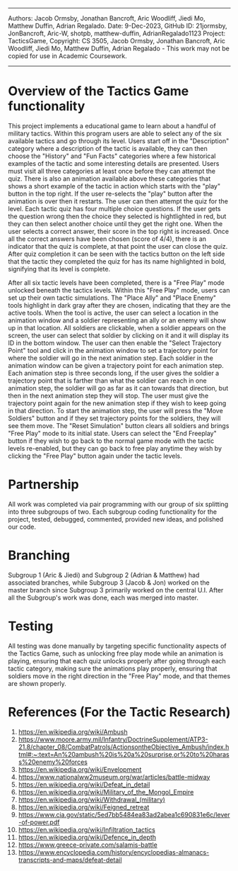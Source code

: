 **************************************************************************************************************************
Authors:     Jacob Ormsby, Jonathan Bancroft, Aric Woodliff, Jiedi Mo, Matthew Duffin, Adrian Regalado.
Date:       9-Dec-2023,
GitHub ID:  21jormsby, JonBancroft, Aric-W, shotpb, matthew-duffin, AdrianRegalado1123
Project:    TacticsGame,
Copyright:  CS 3505, Jacob Ormsby, Jonathan Bancroft, Aric Woodliff, Jiedi Mo, Matthew Duffin, Adrian Regalado - This work may not be copied for use in Academic Coursework.
**************************************************************************************************************************

# Overview of the Tactics Game functionality

This project implements a educational game to learn about a handful of military tactics. Within this program users are able to select any of the six available tactics and go through its level. 
Users start off in the "Description" category where a description of the tactic is available, they can then choose the "History" and "Fun Facts" categories where a few historical examples of the tactic 
and some interesting details are presented. Users must visit all three categories at least once before they can attempt the quiz. There is also an animation available above these categories that shows a 
short example of the tactic in action which starts with the "play" button in the top right. If the user re-selects the "play" button after the animation is over then it restarts. The user can then attempt
the quiz for the level. Each tactic quiz has four multiple choice questions. If the user gets the question wrong then the choice they selected is hightlighted in red, but they can then select another
choice until they get the right one. When the user selects a correct answer, their score in the top right is increased. Once all the correct answers have been chosen (score of 4/4), there is an indicator
that the quiz is complete, at that point the user can close the quiz. After quiz completion it can be seen with the tactics button on the left side that the tactic they completed the quiz for has its name
highlighted in bold, signifying that its level is complete. 

After all six tactic levels have been completed, there is a "Free Play" mode unlocked beneath the tactics levels. Within this "Free Play" mode, users can set up their own tactic simulations.
The "Place Ally" and "Place Enemy" tools highlight in dark gray after they are chosen, indicating that they are the active tools. When the tool is active, the user can select a location in the
animation window and a soldier representing an ally or an enemy will show up in that location. All soldiers are clickable, when a soldier appears on the screen, the user can select that soldier
by clicking on it and it will display its ID in the bottom window. The user can then enable the "Select Trajectory Point" tool and click in the animation window to set a trajectory point for where
the soldier will go in the next animation step. Each soldier in the animation window can be given a trajectory point for each animation step. Each animation step is three seconds long, if the user
gives the soldier a trajectory point that is farther than what the soldier can reach in one animation step, the soldier will go as far as it can towards that direction, but then in the next animation
step they will stop. The user must give the trajectory point again for the new animation step if they wish to keep going in that direction. To start the animation step, the user will press the
"Move Soldiers" button and if they set trajectory points for the soldiers, they will see them move. The "Reset Simulation" button clears all soldiers and brings "Free Play" mode to its initial state.
Users can select the "End Freeplay" button if they wish to go back to the normal game mode with the tactic levels re-enabled, but they can go back to free play anytime they wish by clicking the
"Free Play" button again under the tactic levels.

 # Partnership

All work was completed via pair programming with our group of six splitting into three subgroups of two. Each subgroup coding functionality for the project, tested, debugged,
commented, provided new ideas, and polished our code.

# Branching

Subgroup 1 (Aric & Jiedi) and Subgroup 2 (Adrian & Matthew) had associated branches, while Subgroup 3 (Jacob & Jon) worked on the master branch since Subgroup 3 primarily worked on the central U.I.
After all the Subgroup's work was done, each was merged into master.

# Testing

All testing was done manually by targeting specific functionality aspects of the Tactics Game, such as unlocking free play mode while an animation is playing, ensuring that each quiz unlocks
properly after going through each tactic category, making sure the animations play properly, ensuring that soldiers move in the right direction in the "Free Play" mode, and that themes are shown properly.

# References (For the Tactic Research)

1. https://en.wikipedia.org/wiki/Ambush
2. https://www.moore.army.mil/Infantry/DoctrineSupplement/ATP3-21.8/chapter_08/CombatPatrols/ActionsontheObjective_Ambush/index.html#:~:text=An%20ambush%20is%20a%20surprise,or%20to%20harass%20enemy%20forces
3. https://en.wikipedia.org/wiki/Envelopment
4. https://www.nationalww2museum.org/war/articles/battle-midway
5. https://en.wikipedia.org/wiki/Defeat_in_detail
6. https://en.wikipedia.org/wiki/Military_of_the_Mongol_Empire
7. https://en.wikipedia.org/wiki/Withdrawal_(military)
8. https://en.wikipedia.org/wiki/Feigned_retreat
9. https://www.cia.gov/static/5ed7bb5484ea83ad2abea1c690831e6c/lever-of-power.pdf 
10. https://en.wikipedia.org/wiki/Infiltration_tactics
11. https://en.wikipedia.org/wiki/Defence_in_depth 
12. https://www.greece-private.com/salamis-battle
13. https://www.encyclopedia.com/history/encyclopedias-almanacs-transcripts-and-maps/defeat-detail
